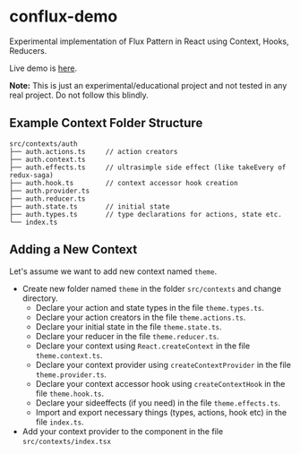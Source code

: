 # conflux-demo

Experimental implementation of Flux Pattern in React using Context, Hooks, Reducers.

Live demo is [here](https://akdeniz.dev/experiments/conflux/).

**Note:** This is just an experimental/educational project and not tested in any real project. Do not follow this blindly.

## Example Context Folder Structure

    src/contexts/auth
    ├── auth.actions.ts     // action creators
    ├── auth.context.ts
    ├── auth.effects.ts     // ultrasimple side effect (like takeEvery of redux-saga)
    ├── auth.hook.ts        // context accessor hook creation
    ├── auth.provider.ts
    ├── auth.reducer.ts
    ├── auth.state.ts       // initial state
    ├── auth.types.ts       // type declarations for actions, state etc.
    └── index.ts

## Adding a New Context
Let's assume we want to add new context named `theme`.

- Create new folder named `theme` in the folder `src/contexts` and change directory.
    - Declare your action and state types in the file `theme.types.ts`.
    - Declare your action creators in the file `theme.actions.ts`.
    - Declare your initial state in the file `theme.state.ts`.
    - Declare your reducer in the file `theme.reducer.ts`.
    - Declare your context using `React.createContext` in the file `theme.context.ts`.
    - Declare your context provider using `createContextProvider` in the file `theme.provider.ts`.
    - Declare your context accessor hook using `createContextHook` in the file `theme.hook.ts`.
    - Declare your sideeffects (if you need) in the file `theme.effects.ts`.
    - Import and export necessary things (types, actions, hook etc) in the file `index.ts`.
- Add your context provider to the component in the file `src/contexts/index.tsx`
